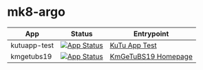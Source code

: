 # mk8-argo

|App|Status|Entrypoint|
|---|------|----------|
|kutuapp-test|[![App Status](https://argo.interpolar.ch:8443/api/badge?name=kutuapp&revision=true)](https://argo.interpolar.ch:8443/applications/kutuapp)|[KuTu App Test](https://kutuapp-test.interpolar.ch:8443/)|
|kmgetubs19|[![App Status](https://argo.interpolar.ch:8443/api/badge?name=kmgetubs19&revision=true)](https://argo.interpolar.ch:8443/applications/kmgetubs19)|[KmGeTuBS19 Homepage](https://kmgetubs19.interpolar.ch:8443/)|
